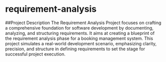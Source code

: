 # requirement-analysis
##Project Description
The Requirement Analysis Project focuses on crafting a comprehensive foundation for software development by documenting, analyzing, and structuring requirements. It aims at creating a blueprint of the requirement analysis phase for a booking management system. This project simulates a real-world development scenario, emphasizing clarity, precision, and structure in defining requirements to set the stage for successful project execution.
